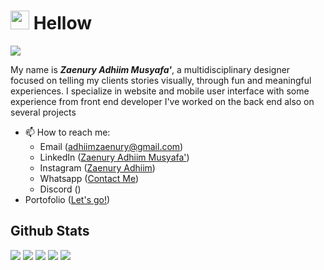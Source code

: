 <h1>
  <img src="https://github.com/TheDudeThatCode/TheDudeThatCode/blob/master/Assets/Hi.gif?raw=true" width="30"> Hellow
</h1>

![](https://komarev.com/ghpvc/?username=zaenury&color=blue)

<p>My name is <b><i>Zaenury Adhiim Musyafa'</i></b>, a multidisciplinary designer focused on telling my clients stories visually, through fun and meaningful experiences. I specialize in website and mobile user interface with some experience from front end developer I've worked on the back end also on several projects</p>

- 📫 How to reach me: 
  - Email (adhiimzaenury@gmail.com)
  - LinkedIn (<a href="https://www.linkedin.com/in/zaenuryadhiim/" target="_blank">Zaenury Adhiim Musyafa'</a>)
  - Instagram (<a href="https://www.instagram.com/zaenuryadhiim/" target="_blank">Zaenury Adhiim</a>)
  - Whatsapp (<a href="https://api.whatsapp.com/send?phone=6287700993776" target="_blank">Contact Me</a>)
  - Discord ()
- Portofolio (<a href="https://zaenuryadhiim.com/" target="_blank">Let's go!</a>)

## Github Stats

![](https://github-profile-summary-cards.vercel.app/api/cards/profile-details?username=zaenury&theme=github_dark)
![](https://github-profile-summary-cards.vercel.app/api/cards/repos-per-language?username=zaenury&theme=github_dark)
![](https://github-profile-summary-cards.vercel.app/api/cards/most-commit-language?username=zaenury&theme=github_dark)
![](https://github-profile-summary-cards.vercel.app/api/cards/stats?username=zaenury&theme=github_dark)
![](https://github-profile-summary-cards.vercel.app/api/cards/productive-time?username=zaenury&theme=github_dark)
